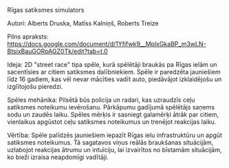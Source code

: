 Rīgas satiksmes simulators

Autori: Alberts Druska, Matīss Kalniņš, Roberts Treize

Pilns apraksts: https://docs.google.com/document/d/1Yfifwk9__MplxGkaBP_m3wLN-BtsixBauGORpAGZ0Tk/edit?tab=t.0

Ideja:
2D "street race" tipa spēle, kurā spēlētāji braukās pa Rīgas ielām un sacentīsies ar citiem satiksmes dalībniekiem. Spēle ir paredzēta jauniešiem līdz 16 gadiem, kas vēl nevar mācīties vadīt auto, piedāvājot izklaidējošu un izglītojošu pieredzi.

Spēles mehānika:
Pilsētā būs policija un radari, kas uzraudzīs ceļu satiksmes noteikumu ievērošanu. Pārkāpumu gadījumā spēlētājs saņems sodu un zaudēs laiku. Spēles mērķis ir sasniegt galamērķi ātrāk par citiem, vienlaikus apgūstot ceļu satiksmes noteikumus un trenējot reakcijas laiku.

Vērtība:
Spēle palīdzēs jauniešiem iepazīt Rīgas ielu infrastruktūru un apgūt satiksmes noteikumus. Tā sagatavos viņus reālās braukšanas situācijām, uzlabojot reakcijas ātrumu un intuīciju, lai izvairītos no bīstamām situācijām, ko bieži izraisa neapdomīgi vadītāji.
